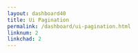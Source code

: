```yaml
---
layout: dashboard40
title: Ui Pagination
permalink: /dashboard/ui-pagination.html
linknum: 2
linkchad: 2
---
```

